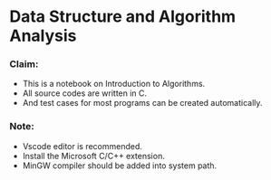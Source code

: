 <h1>Data Structure and Algorithm Analysis</h1>
<h3>Claim:</h3>
<ul>
    <li>This is a notebook on Introduction to Algorithms.</li>
    <li>All source codes are written in C.</li>
    <li>And test cases for most programs can be created automatically.</li>
</ul>
<h3>Note:</h3>
<ul>
    <li>Vscode editor is recommended.</li>
    <li>Install the Microsoft C/C++ extension.</li>
    <li>MinGW compiler should be added into system path.</li>
</ul>
